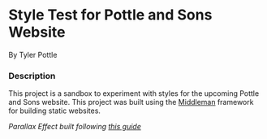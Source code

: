 # Style Test for Pottle and Sons Website

By Tyler Pottle

### Description

This project is a sandbox to experiment with styles for the upcoming Pottle and Sons website.  This project was built using the  [Middleman](https://middlemanapp.com/) framework for building static websites.

_Parallax Effect built following [this guide](http://callmenick.com/post/simple-parallax-scrolling-effect)_
